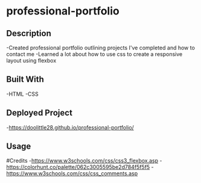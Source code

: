 # professional-portfolio

## Description 

-Created professional portfolio outlining projects I've completed and how to contact me 
-Learned a lot about how to use css to create a responsive layout using flexbox 

## Built With

-HTML 
-CSS 

## Deployed Project

-https://doolittle28.github.io/professional-portfolio/ 

## Usage 



#Credits 
-https://www.w3schools.com/css/css3_flexbox.asp 
-https://colorhunt.co/palette/062c3005595be2d784f5f5f5 
-https://www.w3schools.com/css/css_comments.asp 
